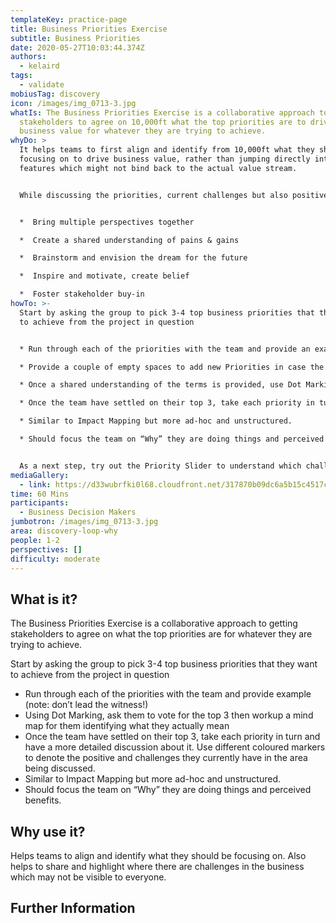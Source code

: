 ```yaml
---
templateKey: practice-page
title: Business Priorities Exercise
subtitle: Business Priorities
date: 2020-05-27T10:03:44.374Z
authors:
  - kelaird
tags:
  - validate
mobiusTag: discovery
icon: /images/img_0713-3.jpg
whatIs: The Business Priorities Exercise is a collaborative approach to getting
  stakeholders to agree on 10,000ft what the top priorities are to drive
  business value for whatever they are trying to achieve.
whyDo: >
  It helps teams to first align and identify from 10,000ft what they should be
  focusing on to drive business value, rather than jumping directly into
  features which might not bind back to the actual value stream. 


  While discussing the priorities, current challenges but also positives can come to light which may not have been visible to everyone.


  *  Bring multiple perspectives together

  *  Create a shared understanding of pains & gains

  *  Brainstorm and envision the dream for the future

  *  Inspire and motivate, create belief

  *  Foster stakeholder buy-in
howTo: >-
  Start by asking the group to pick 3-4 top business priorities that they want
  to achieve from the project in question


  * Run through each of the priorities with the team and provide an example (note: don’t lead the witness!). Have an open discussion on what the participants understand under the term and start to frame it more clearly.

  * Provide a couple of empty spaces to add new Priorities in case the team is missing something

  * Once a shared understanding of the terms is provided, use Dot Marking. Ask them to vote for the top 3 then workup a mind map for them identifying what they actually mean

  * Once the team have settled on their top 3, take each priority in turn and have a more detailed discussion about it. Use different coloured markers to denote the positive and challenges they currently have and the future hopes in the area being discussed.

  * Similar to Impact Mapping but more ad-hoc and unstructured.

  * Should focus the team on “Why” they are doing things and perceived benefits.


  As a next step, try out the Priority Slider to understand which challenges and hopes are most important for the participants.
mediaGallery:
  - link: https://d33wubrfki0l68.cloudfront.net/317870b09dc6a5b15c4517c141c82366ddde8596/e1070/images/img_0713-3.jpg
time: 60 Mins
participants:
  - Business Decision Makers
jumbotron: /images/img_0713-3.jpg
area: discovery-loop-why
people: 1-2
perspectives: []
difficulty: moderate
---
```

## What is it?

The Business Priorities Exercise is a collaborative approach to getting stakeholders to agree on what the top priorities are for whatever they are trying to achieve.

Start by asking the group to pick 3-4 top business priorities that they want to achieve from the project in question

* Run through each of the priorities with the team and provide example (note: don’t lead the witness!)
* Using Dot Marking, ask them to vote for the top 3 then workup a mind map for them identifying what they actually mean
* Once the team have settled on their top 3, take each priority in turn and have a more detailed discussion about it.  Use different coloured markers to denote the positive and challenges they currently have in the area being discussed.
* Similar to Impact Mapping but more ad-hoc and unstructured.
* Should focus the team on “Why” they are doing things and perceived benefits.

## Why use it?

Helps teams to align and identify what they should be focusing on.  Also helps to share and highlight where there are challenges in the business which may not be visible to everyone.

## Further Information

